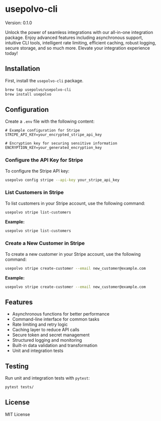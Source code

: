 # usepolvo-cli

Version: 0.1.0

Unlock the power of seamless integrations with our all-in-one integration package. Enjoy advanced features including asynchronous support, intuitive CLI tools, intelligent rate limiting, efficient caching, robust logging, secure storage, and so much more. Elevate your integration experience today!

## Installation

First, install the `usepolvo-cli` package.

```bash
brew tap usepolvo/usepolvo-cli
brew install usepolvo
```

## Configuration

Create a `.env` file with the following content:

```env
# Example configuration for Stripe
STRIPE_API_KEY=your_encrypted_stripe_api_key

# Encryption key for securing sensitive information
ENCRYPTION_KEY=your_generated_encryption_key
```

### Configure the API Key for Stripe

To configure the Stripe API key:

```bash
usepolvo config stripe --api-key your_stripe_api_key
```

### List Customers in Stripe

To list customers in your Stripe account, use the following command:

```bash
usepolvo stripe list-customers
```

**Example:**

```bash
usepolvo stripe list-customers
```

### Create a New Customer in Stripe

To create a new customer in your Stripe account, use the following command:

```bash
usepolvo stripe create-customer --email new_customer@example.com
```

**Example:**

```bash
usepolvo stripe create-customer --email new_customer@example.com
```

## Features

- Asynchronous functions for better performance
- Command-line interface for common tasks
- Rate limiting and retry logic
- Caching layer to reduce API calls
- Secure token and secret management
- Structured logging and monitoring
- Built-in data validation and transformation
- Unit and integration tests

## Testing

Run unit and integration tests with `pytest`:

```bash
pytest tests/
```

## License

MIT License